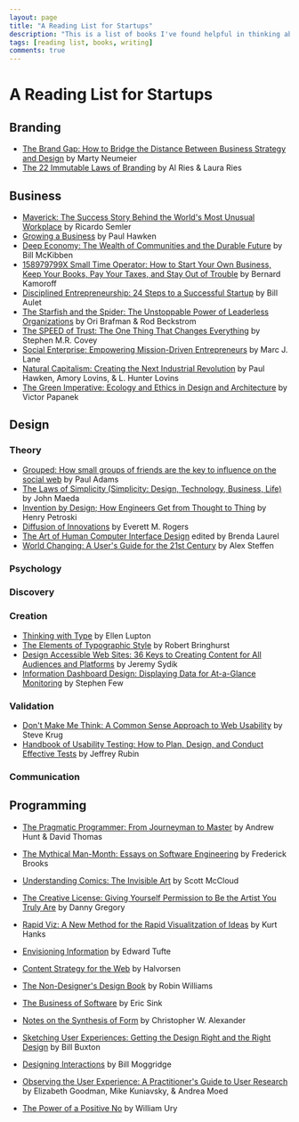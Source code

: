 ```yaml
---
layout: page
title: "A Reading List for Startups"
description: "This is a list of books I've found helpful in thinking about how to make a software business."
tags: [reading list, books, writing]
comments: true  
---
```


# A Reading List for Startups

## Branding

- [The Brand Gap: How to Bridge the Distance Between Business Strategy and Design](http://www.amazon.com/gp/product/0321348109/ref=as_li_qf_sp_asin_il_tl?ie=UTF8&camp=1789&creative=9325&creativeASIN=0321348109&linkCode=as2&tag=jaskunspersit-20) by Marty Neumeier
- [The 22 Immutable Laws of Branding](http://www.amazon.com/gp/product/0060007737/ref=as_li_qf_sp_asin_il_tl?ie=UTF8&camp=1789&creative=9325&creativeASIN=0060007737&linkCode=as2&tag=jaskunspersit-20) by Al Ries &amp; Laura Ries

## Business

- [Maverick: The Success Story Behind the World's Most Unusual Workplace](http://www.amazon.com/gp/product/0446670553/ref=as_li_tf_tl?ie=UTF8&camp=1789&creative=9325&creativeASIN=0446670553&linkCode=as2&tag=jaskunspersit-20) by Ricardo Semler
- [Growing a Business](http://www.amazon.com/gp/product/0671671642/ref=as_li_qf_sp_asin_il_tl?ie=UTF8&camp=1789&creative=9325&creativeASIN=0671671642&linkCode=as2&tag=jaskunspersit-20) by Paul Hawken
- [Deep Economy: The Wealth of Communities and the Durable Future](http://www.amazon.com/gp/product/0805087222/ref=as_li_qf_sp_asin_il_tl?ie=UTF8&camp=1789&creative=9325&creativeASIN=0805087222&linkCode=as2&tag=jaskunspersit-20) by Bill McKibben
- [158979799X	 Small Time Operator: How to Start Your Own Business, Keep Your Books, Pay Your Taxes, and Stay Out of Trouble](http://www.amazon.com/gp/product/158979799X/ref=as_li_qf_sp_asin_il_tl?ie=UTF8&camp=1789&creative=9325&creativeASIN=158979799X&linkCode=as2&tag=jaskunspersit-20) by Bernard Kamoroff
- [Disciplined Entrepreneurship: 24 Steps to a Successful Startup](http://www.amazon.com/gp/product/1118692284/ref=as_li_qf_sp_asin_il_tl?ie=UTF8&camp=1789&creative=9325&creativeASIN=1118692284&linkCode=as2&tag=jaskunspersit-20) by Bill Aulet
- [The Starfish and the Spider: The Unstoppable Power of Leaderless Organizations](http://www.amazon.com/gp/product/1591841836/ref=as_li_qf_sp_asin_il_tl?ie=UTF8&camp=1789&creative=9325&creativeASIN=1591841836&linkCode=as2&tag=jaskunspersit-20) by Ori Brafman &amp; Rod Beckstrom
- [The SPEED of Trust: The One Thing That Changes Everything](http://www.amazon.com/gp/product/1416549005/ref=as_li_qf_sp_asin_il_tl?ie=UTF8&camp=1789&creative=9325&creativeASIN=1416549005&linkCode=as2&tag=jaskunspersit-20) by Stephen M.R. Covey
- [Social Enterprise: Empowering Mission-Driven Entrepreneurs](http://www.amazon.com/gp/product/1604427396/ref=as_li_qf_sp_asin_il_tl?ie=UTF8&camp=1789&creative=9325&creativeASIN=1604427396&linkCode=as2&tag=jaskunspersit-20) by Marc J. Lane
- [Natural Capitalism: Creating the Next Industrial Revolution](http://www.amazon.com/gp/product/0316353000/ref=as_li_qf_sp_asin_il_tl?ie=UTF8&camp=1789&creative=9325&creativeASIN=0316353000&linkCode=as2&tag=jaskunspersit-20) by Paul Hawken, Amory Lovins, &amp; L. Hunter Lovins  
- [The Green Imperative: Ecology and Ethics in Design and Architecture](http://www.amazon.com/gp/product/0500278466/ref=as_li_qf_sp_asin_il_tl?ie=UTF8&camp=1789&creative=9325&creativeASIN=0500278466&linkCode=as2&tag=jaskunspersit-20) by Victor Papanek 

## Design

### Theory
- [Grouped: How small groups of friends are the key to influence on the social web](http://www.amazon.com/gp/product/0321804112/ref=as_li_qf_sp_asin_il_tl?ie=UTF8&camp=1789&creative=9325&creativeASIN=0321804112&linkCode=as2&tag=jaskunspersit-20) by Paul Adams
- [The Laws of Simplicity (Simplicity: Design, Technology, Business, Life)](http://www.amazon.com/gp/product/0262134721/ref=as_li_qf_sp_asin_il_tl?ie=UTF8&camp=1789&creative=9325&creativeASIN=0262134721&linkCode=as2&tag=jaskunspersit-20) by John Maeda
- [Invention by Design; How Engineers Get from Thought to Thing](http://www.amazon.com/gp/product/0674463684/ref=as_li_qf_sp_asin_il_tl?ie=UTF8&camp=1789&creative=9325&creativeASIN=0674463684&linkCode=as2&tag=jaskunspersit-20) by Henry Petroski
- [Diffusion of Innovations](http://www.amazon.com/gp/product/0743222091/ref=as_li_qf_sp_asin_il_tl?ie=UTF8&camp=1789&creative=9325&creativeASIN=0743222091&linkCode=as2&tag=jaskunspersit-20) by Everett M. Rogers
- [The Art of Human Computer Interface Design](http://www.amazon.com/gp/product/0201517973/ref=as_li_qf_sp_asin_il_tl?ie=UTF8&camp=1789&creative=9325&creativeASIN=0201517973&linkCode=as2&tag=jaskunspersit-20) edited by Brenda Laurel
- [World Changing: A User's Guide for the 21st Century](http://www.amazon.com/gp/product/0810997460/ref=as_li_qf_sp_asin_il_tl?ie=UTF8&camp=1789&creative=9325&creativeASIN=0810997460&linkCode=as2&tag=jaskunspersit-20) by Alex Steffen

### Psychology

### Discovery

### Creation
- [Thinking with Type](http://www.amazon.com/gp/product/1568989695/ref=as_li_qf_sp_asin_il_tl?ie=UTF8&camp=1789&creative=9325&creativeASIN=1568989695&linkCode=as2&tag=jaskunspersit-20) by Ellen Lupton
- [The Elements of Typographic Style](http://www.amazon.com/gp/product/0881792128/ref=as_li_qf_sp_asin_il_tl?ie=UTF8&camp=1789&creative=9325&creativeASIN=0881792128&linkCode=as2&tag=jaskunspersit-20) by Robert Bringhurst
- [Design Accessible Web Sites: 36 Keys to Creating Content for All Audiences and Platforms](http://www.amazon.com/gp/product/1934356026/ref=as_li_qf_sp_asin_il_tl?ie=UTF8&camp=1789&creative=9325&creativeASIN=1934356026&linkCode=as2&tag=jaskunspersit-20) by Jeremy Sydik
- [Information Dashboard Design: Displaying Data for At-a-Glance Monitoring](http://www.amazon.com/gp/product/1938377001/ref=as_li_qf_sp_asin_il_tl?ie=UTF8&camp=1789&creative=9325&creativeASIN=1938377001&linkCode=as2&tag=jaskunspersit-20) by Stephen Few

### Validation
- [Don't Make Me Think: A Common Sense Approach to Web Usability](http://www.amazon.com/gp/product/0321344758/ref=as_li_qf_sp_asin_il_tl?ie=UTF8&camp=1789&creative=9325&creativeASIN=0321344758&linkCode=as2&tag=jaskunspersit-20) by Steve Krug
- [Handbook of Usability Testing: How to Plan, Design, and Conduct Effective Tests](http://www.amazon.com/gp/product/0470185481/ref=as_li_qf_sp_asin_il_tl?ie=UTF8&camp=1789&creative=9325&creativeASIN=0470185481&linkCode=as2&tag=jaskunspersit-20) by Jeffrey Rubin

### Communication

## Programming
- [The Pragmatic Programmer: From Journeyman to Master](http://www.amazon.com/gp/product/020161622X/ref=as_li_qf_sp_asin_il_tl?ie=UTF8&camp=1789&creative=9325&creativeASIN=020161622X&linkCode=as2&tag=jaskunspersit-20) by Andrew Hunt &amp; David Thomas
- [The Mythical Man-Month: Essays on Software Engineering](http://www.amazon.com/gp/product/0201835959/ref=as_li_qf_sp_asin_il_tl?ie=UTF8&camp=1789&creative=9325&creativeASIN=0201835959&linkCode=as2&tag=jaskunspersit-20) by Frederick Brooks
 
- [Understanding Comics: The Invisible Art](http://www.amazon.com/gp/product/006097625X/ref=as_li_qf_sp_asin_il_tl?ie=UTF8&camp=1789&creative=9325&creativeASIN=006097625X&linkCode=as2&tag=jaskunspersit-20) by Scott McCloud
- [The Creative License: Giving Yourself Permission to Be the Artist You Truly Are](http://www.amazon.com/gp/product/1401307922/ref=as_li_qf_sp_asin_il_tl?ie=UTF8&camp=1789&creative=9325&creativeASIN=1401307922&linkCode=as2&tag=jaskunspersit-20) by Danny Gregory
- [Rapid Viz: A New Method for the Rapid Visualitzation of Ideas](http://www.amazon.com/gp/product/159863268X/ref=as_li_qf_sp_asin_il_tl?ie=UTF8&camp=1789&creative=9325&creativeASIN=159863268X&linkCode=as2&tag=jaskunspersit-20) by Kurt Hanks

- [Envisioning Information](http://www.amazon.com/gp/product/0961392118/ref=as_li_qf_sp_asin_il_tl?ie=UTF8&camp=1789&creative=9325&creativeASIN=0961392118&linkCode=as2&tag=jaskunspersit-20) by Edward Tufte

- [Content Strategy for the Web](http://www.amazon.com/gp/product/0321808304/ref=as_li_qf_sp_asin_il_tl?ie=UTF8&camp=1789&creative=9325&creativeASIN=0321808304&linkCode=as2&tag=jaskunspersit-20) by Halvorsen
- [The Non-Designer's Design Book](http://www.amazon.com/gp/product/0321534042/ref=as_li_qf_sp_asin_il_tl?ie=UTF8&camp=1789&creative=9325&creativeASIN=0321534042&linkCode=as2&tag=jaskunspersit-20) by Robin Williams
- [The Business of Software](http://www.amazon.com/gp/product/1590596234/ref=as_li_qf_sp_asin_il_tl?ie=UTF8&camp=1789&creative=9325&creativeASIN=1590596234&linkCode=as2&tag=jaskunspersit-20) by Eric Sink
- [Notes on the Synthesis of Form](http://www.amazon.com/gp/product/0674627512/ref=as_li_qf_sp_asin_il_tl?ie=UTF8&camp=1789&creative=9325&creativeASIN=0674627512&linkCode=as2&tag=jaskunspersit-20) by Christopher W. Alexander
- [Sketching User Experiences: Getting the Design Right and the Right Design](http://www.amazon.com/gp/product/0123740371/ref=as_li_qf_sp_asin_il_tl?ie=UTF8&camp=1789&creative=9325&creativeASIN=0123740371&linkCode=as2&tag=jaskunspersit-20) by Bill Buxton
- [Designing Interactions](http://www.amazon.com/gp/product/0262134748/ref=as_li_qf_sp_asin_il_tl?ie=UTF8&camp=1789&creative=9325&creativeASIN=0262134748&linkCode=as2&tag=jaskunspersit-20) by Bill Moggridge
- [Observing the User Experience: A Practitioner's Guide to User Research](http://www.amazon.com/gp/product/0123848695/ref=as_li_qf_sp_asin_il_tl?ie=UTF8&camp=1789&creative=9325&creativeASIN=0123848695&linkCode=as2&tag=jaskunspersit-20) by Elizabeth Goodman, Mike Kuniavsky, &amp; Andrea Moed
- [The Power of a Positive No](http://www.amazon.com/gp/product/0553384260/ref=as_li_qf_sp_asin_il_tl?ie=UTF8&camp=1789&creative=9325&creativeASIN=0553384260&linkCode=as2&tag=jaskunspersit-20) by William Ury
